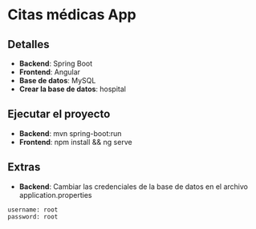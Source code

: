 # Citas médicas App
## Detalles
- **Backend**: Spring Boot
- **Frontend**: Angular
- **Base de datos**: MySQL
- **Crear la base de datos**: hospital

## Ejecutar el proyecto
- **Backend**: mvn spring-boot:run
- **Frontend**: npm install && ng serve

## Extras
- **Backend**: Cambiar las credenciales de la base de datos en el archivo application.properties
```
username: root
password: root
```
